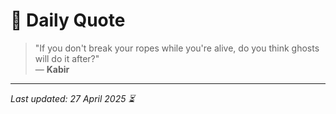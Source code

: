 # 📜 Daily Quote

> "If you don't break your ropes while you're alive, do you think ghosts will do it after?"  
> — **Kabir**

---

_Last updated: 27 April 2025 ⏳_

